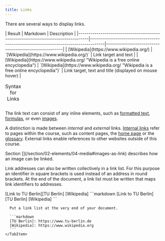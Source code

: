 ```yaml
---
title: Links
---
```


There are several ways to display links.

<Table>
  <Caption>Syntax for Links</Caption>
  | Result                                                                            | Markdown                                                                            | Description                                            |
  |-----------------------------------------------------------------------------------|-------------------------------------------------------------------------------------|--------------------------------------------------------|
  | [Wikipedia](https://www.wikipedia.org/)                                           | `[Wikipedia](https://www.wikipedia.org/)`                                           | Link target and text                                   |
  | [Wikipedia](https://www.wikipedia.org/ "Wikipedia is a free online encyclopedia") | `[Wikipedia](https://www.wikipedia.org/ "Wikipedia is a free online encyclopedia")` | Link target, text and title (displayed on mouse hover) |
</Table>

The link text can consist of any inline elements, such as [formatted
text](app:section|02-elements/01-basics#formatting),
[formulas](app:section|02-elements/03-formulas), or even
[images](app:section|02-elements/04-media).

A distinction is made between *internal* and *external* links. [Internal
links](app:section|02-elements/02-links/01-internal) refer to pages within the
course, such as content pages, the [home page](app:home) or the
[glossary](app:glossary). External links enable references to other websites
outside of this course.

<Info>
  Section [](/section/02-elements/04-media#images-as-link) describes
  how an image can be linked.
</Info>

Link addresses can also be written collectively in a link list. For this
purpose an identifier in square brackets is used instead of an address in round
brackets. At the end of the document, a link list must be written that maps
link identifiers to addresses.

<Example>
  <Tabs>
    <TabItem label="Result">
      [Link to TU Berlin][TU Berlin]  
      [Wikipedia]
    </TabItem>
    <TabItem label="Markdown">
      ```markdown
      [Link to TU Berlin][TU Berlin]  
      [Wikipedia]
      ```

      Put a link list at the very end of your document.

      ```markdown
      [TU Berlin]: https://www.tu-berlin.de
      [Wikipedia]: https://www.wikipedia.org
      ```
    </TabItem>
  </Tabs>
</Example>

[TU Berlin]: https://www.tu-berlin.de
[Wikipedia]: https://www.wikipedia.org
